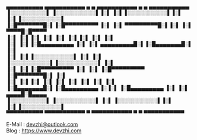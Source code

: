    
 ▄▄▄▄▄▄▄▄▄▄   ▄▄▄▄▄▄▄▄▄▄▄  ▄               ▄  ▄▄▄▄▄▄▄▄▄▄▄  ▄         ▄  ▄▄▄▄▄▄▄▄▄▄▄    
▐░░░░░░░░░░▌ ▐░░░░░░░░░░░▌▐░▌             ▐░▌▐░░░░░░░░░░░▌▐░▌       ▐░▌▐░░░░░░░░░░░▌   
▐░█▀▀▀▀▀▀▀█░▌▐░█▀▀▀▀▀▀▀▀▀  ▐░▌           ▐░▌  ▀▀▀▀▀▀▀▀▀█░▌▐░▌       ▐░▌ ▀▀▀▀█░█▀▀▀▀    
▐░▌       ▐░▌▐░▌            ▐░▌         ▐░▌            ▐░▌▐░▌       ▐░▌     ▐░▌        
▐░▌       ▐░▌▐░█▄▄▄▄▄▄▄▄▄    ▐░▌       ▐░▌    ▄▄▄▄▄▄▄▄▄█░▌▐░█▄▄▄▄▄▄▄█░▌     ▐░▌        
▐░▌       ▐░▌▐░░░░░░░░░░░▌    ▐░▌     ▐░▌    ▐░░░░░░░░░░░▌▐░░░░░░░░░░░▌     ▐░▌        
▐░▌       ▐░▌▐░█▀▀▀▀▀▀▀▀▀      ▐░▌   ▐░▌     ▐░█▀▀▀▀▀▀▀▀▀ ▐░█▀▀▀▀▀▀▀█░▌     ▐░▌        
▐░▌       ▐░▌▐░▌                ▐░▌ ▐░▌      ▐░▌          ▐░▌       ▐░▌     ▐░▌        
▐░█▄▄▄▄▄▄▄█░▌▐░█▄▄▄▄▄▄▄▄▄        ▐░▐░▌       ▐░█▄▄▄▄▄▄▄▄▄ ▐░▌       ▐░▌ ▄▄▄▄█░█▄▄▄▄    
▐░░░░░░░░░░▌ ▐░░░░░░░░░░░▌        ▐░▌        ▐░░░░░░░░░░░▌▐░▌       ▐░▌▐░░░░░░░░░░░▌   
 ▀▀▀▀▀▀▀▀▀▀   ▀▀▀▀▀▀▀▀▀▀▀          ▀          ▀▀▀▀▀▀▀▀▀▀▀  ▀         ▀  ▀▀▀▀▀▀▀▀▀▀▀    
                                                                                    
                                               

                                              
E-Mail : devzhi@outlook.com   
Blog   : https://www.devzhi.com
